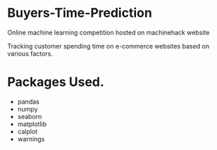 # Buyers-Time-Prediction

Online machine learning competition hosted on machinehack website

Tracking customer spending time on e-commerce websites based on various factors.

# Packages Used.


*  pandas 
*  numpy 
*  seaborn 
*  matplotlib
*  calplot
*  warnings
 
